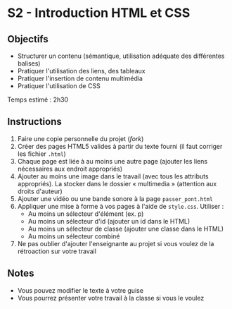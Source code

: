 # S2 - Introduction HTML et CSS

## Objectifs
- Structurer un contenu (sémantique, utilisation adéquate des différentes balises)
- Pratiquer l'utilisation des liens, des tableaux
- Pratiquer l'insertion de contenu multimédia
- Pratiquer l'utilisation de CSS

Temps estimé : 2h30

## Instructions
1. Faire une copie personnelle du projet (_fork_)
2. Créer des pages HTML5 valides à partir du texte fourni (il faut corriger les fichier `.html`)
3. Chaque page est liée à au moins une autre page (ajouter les liens nécessaires aux endroit appropriés)
4. Ajouter au moins une image dans le travail (avec tous les attributs appropriés). La stocker dans le dossier « multimedia » (attention aux droits d'auteur)
5. Ajouter une vidéo ou une bande sonore à la page `passer_pont.html`
6. Appliquer une mise à forme à vos pages à l'aide de `style.css`. Utiliser :
    - Au moins un sélecteur d'élément (ex. p)
    - Au moins un sélecteur d'id (ajouter un id dans le HTML)
    - Au moins un sélecteur de classe (ajouter une classe dans le HTML)
    - Au moins un sélecteur combiné
7. Ne pas oublier d'ajouter l'enseignante au projet si vous voulez de la rétroaction sur votre travail

## Notes
- Vous pouvez modifier le texte à votre guise
- Vous pourrez présenter votre travail à la classe si vous le voulez

